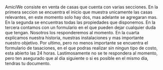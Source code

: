 AmiciWe consiste en venta de casas que cuenta con varias secciones.
En la primera seccion se encuentra el inicio que muestra unicamente las casas relevantes, en este momento solo hay dos, mas adelante se agregaran mas.
En la segunda se encuentras todas las propiedades que disponemos.
En la tercera contamos con un formulario en el que pueden dejar cualquier duda que tengan. Nosotros los responderemos al momento.
En la cuarta explicamos nuestra historia, nuestras instalaciones y mas importante nuestro objetivo.
Por ultimo, pero no menos importante se encuentra el formulario de tasaciones, en el que podras realizar sin ningun tipo de costo, esta abierto las 24 horas.
Lastimosamente no se te respondera al momento, pero ten asegurado que al dia siguiente o si es posible en el mismo dia, tendras tu documento.